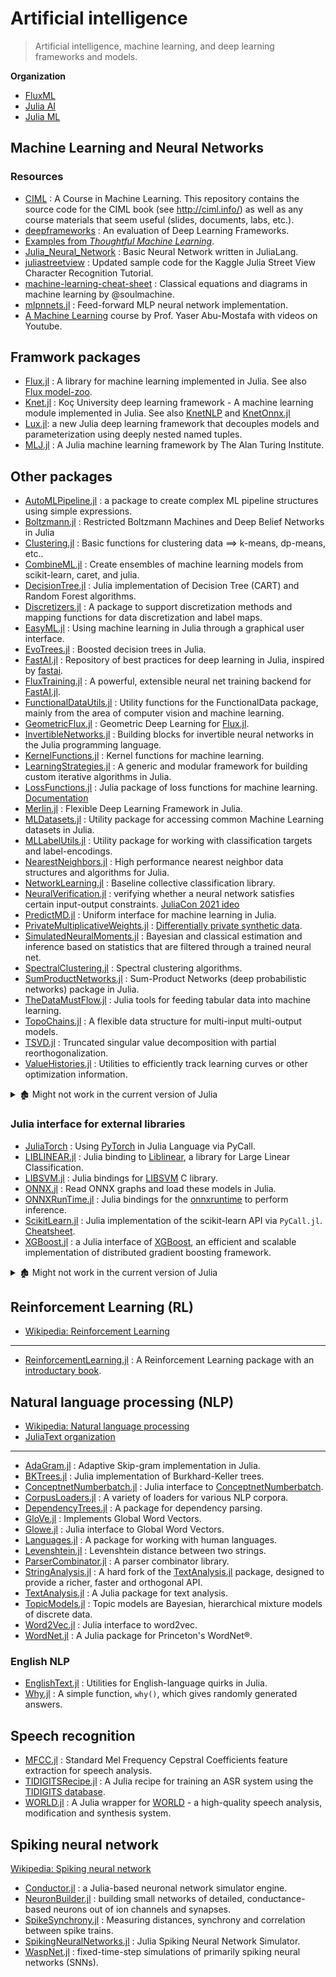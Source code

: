 # Artificial intelligence

> Artificial intelligence, machine learning, and deep learning frameworks and models.

**Organization**

- [FluxML](https://fluxml.ai/)
- [Julia AI](https://github.com/JuliaAI)
- [Julia ML](https://juliaml.github.io)

## Machine Learning and Neural Networks

### Resources

- [CIML](https://github.com/hal3/ciml) : A Course in Machine Learning. This repository contains the source code for the CIML book (see http://ciml.info/) as well as any course materials that seem useful (slides, documents, labs, etc.).
- [deepframeworks](https://github.com/zer0n/deepframeworks) : An evaluation of Deep Learning Frameworks.
- [Examples from _Thoughtful Machine Learning_](https://github.com/thoughtfulml/examples).
- [Julia_Neural_Network](https://github.com/nwenzel/Julia_Neural_Network) : Basic Neural Network written in JuliaLang.
- [juliastreetview](https://github.com/evq/juliastreetview) : Updated sample code for the Kaggle Julia Street View Character Recognition Tutorial.
- [machine-learning-cheat-sheet](https://github.com/soulmachine/machine-learning-cheat-sheet) : Classical equations and diagrams in machine learning by @soulmachine.
- [mlpnnets.jl](https://github.com/tautologico/learning/blob/master/nnets/mlp/julia/mlpnnets.jl) : Feed-forward MLP neural network implementation.
- [A Machine Learning](https://home.work.caltech.edu/telecourse.html#lectures) course by Prof. Yaser Abu-Mostafa with videos on Youtube.

## Framwork packages

- [Flux.jl][] : A library for machine learning implemented in Julia. See also [Flux model-zoo](https://github.com/FluxML/model-zoo).
- [Knet.jl](https://github.com/denizyuret/Knet.jl) : Koç University deep learning framework - A machine learning module implemented in Julia. See also [KnetNLP](https://github.com/egeersu/KnetNLP) and [KnetOnnx.jl](https://github.com/egeersu/KnetOnnx.jl)
- [Lux.jl](https://github.com/avik-pal/Lux.jl): a new Julia deep learning framework that decouples models and parameterization using deeply nested named tuples.
- [MLJ.jl](https://github.com/alan-turing-institute/MLJ.jl) : A Julia machine learning framework by The Alan Turing Institute.

## Other packages

- [AutoMLPipeline.jl](https://github.com/IBM/AutoMLPipeline.jl) : a package to create complex ML pipeline structures using simple expressions.
- [Boltzmann.jl](https://github.com/dfdx/Boltzmann.jl) : Restricted Boltzmann Machines and Deep Belief Networks in Julia
- [Clustering.jl](https://github.com/JuliaStats/Clustering.jl) : Basic functions for clustering data ==> k-means, dp-means, etc..
- [CombineML.jl](https://github.com/ppalmes/CombineML.jl) : Create ensembles of machine learning models from scikit-learn, caret, and julia.
- [DecisionTree.jl](https://github.com/bensadeghi/DecisionTree.jl) : Julia implementation of Decision Tree (CART) and Random Forest algorithms.
- [Discretizers.jl](https://github.com/sisl/Discretizers.jl) : A package to support discretization methods and mapping functions for data discretization and label maps.
- [EasyML.jl](https://github.com/OML-NPA/EasyML.jl) : Using machine learning in Julia through a graphical user interface.
- [EvoTrees.jl](https://github.com/Evovest/EvoTrees.jl) : Boosted decision trees in Julia.
- [FastAI.jl][] : Repository of best practices for deep learning in Julia, inspired by [fastai](https://github.com/fastai/fastai).
- [FluxTraining.jl](https://github.com/FluxML/FluxTraining.jl) : A powerful, extensible neural net training backend for [FastAI.jl][].
- [FunctionalDataUtils.jl](https://github.com/rened/FunctionalDataUtils.jl) : Utility functions for the FunctionalData package, mainly from the area of computer vision and machine learning.
- [GeometricFlux.jl](https://github.com/FluxML/GeometricFlux.jl) : Geometric Deep Learning for [Flux.jl][].
- [InvertibleNetworks.jl](https://github.com/slimgroup/InvertibleNetworks.jl) : Building blocks for invertible neural networks in the Julia programming language.
- [KernelFunctions.jl](https://github.com/JuliaGaussianProcesses/KernelFunctions.jl) : Kernel functions for machine learning.
- [LearningStrategies.jl](https://github.com/JuliaML/LearningStrategies.jl) : A generic and modular framework for building custom iterative algorithms in Julia.
- [LossFunctions.jl](https://github.com/JuliaML/LossFunctions.jl) : Julia package of loss functions for machine learning. [Documentation](https://juliaml.github.io/LossFunctions.jl/stable)
- [Merlin.jl](https://github.com/hshindo/Merlin.jl) : Flexible Deep Learning Framework in Julia.
- [MLDatasets.jl](https://github.com/JuliaML/MLDatasets.jl) : Utility package for accessing common Machine Learning datasets in Julia.
- [MLLabelUtils.jl](https://github.com/JuliaML/MLLabelUtils.jl) : Utility package for working with classification targets and label-encodings.
- [NearestNeighbors.jl](https://github.com/KristofferC/NearestNeighbors.jl) : High performance nearest neighbor data structures and algorithms for Julia.
- [NetworkLearning.jl](https://github.com/zgornel/NetworkLearning.jl) : Baseline collective classification library.
- [NeuralVerification.jl](https://github.com/sisl/NeuralVerification.jl) : verifying whether a neural network satisfies certain input-output constraints. [JuliaCon 2021 ideo](https://youtu.be/jyC2fVmHcF8)
- [PredictMD.jl](https://github.com/bcbi/PredictMD.jl) : Uniform interface for machine learning in Julia.
- [PrivateMultiplicativeWeights.jl](https://github.com/mrtzh/PrivateMultiplicativeWeights.jl) : [Differentially private synthetic data](https://www.nist.gov/blogs/cybersecurity-insights/differentially-private-synthetic-data).
- [SimulatedNeuralMoments.jl](https://github.com/mcreel/SimulatedNeuralMoments.jl) : Bayesian and classical estimation and inference based on statistics that are filtered through a trained neural net.
- [SpectralClustering.jl](https://github.com/lucianolorenti/SpectralClustering.jl) : Spectral clustering algorithms.
- [SumProductNetworks.jl](https://github.com/trappmartin/SumProductNetworks.jl) : Sum-Product Networks (deep probabilistic networks) package in Julia.
- [TheDataMustFlow.jl](https://github.com/ExpandingMan/TheDataMustFlow.jl) : Julia tools for feeding tabular data into machine learning.
- [TopoChains.jl](https://github.com/irhum/TopoChains.jl) : A flexible data structure for multi-input multi-output models.
- [TSVD.jl](https://github.com/andreasnoack/TSVD.jl) : Truncated singular value decomposition with partial reorthogonalization.
- [ValueHistories.jl](https://github.com/JuliaML/ValueHistories.jl) : Utilities to efficiently track learning curves or other optimization information.


[FastAI.jl]: https://github.com/FluxML/FastAI.jl
[Flux.jl]: https://github.com/FluxML/Flux.jl

<details> <summary>🏚️ Might not work in the current version of Julia</summary>

- 🏗️ [XLATools.jl](https://github.com/FluxML/XLA.jl) : Provides access to XLA and the XRT runtime (in Tensorflow), including the ability to build and compile XLA computations using the IRTools format.
- 🏚️ [HSIC.jl](https://github.com/trappmartin/HilbertSchmidtIndependenceCriterion.jl) : Julia implementations of the Hilbert-Schmidt Independence Criterion (HSIC). (No `Project.toml`)
- 🏚️ [Mocha.jl](https://github.com/pluskid/Mocha.jl) : A Deep Learning framework for Julia, inspired by the C+- Deep Learning framework Caffe.
- 🏚️ [QuickShiftClustering.jl](https://github.com/rened/QuickShiftClustering.jl) : Fast hierarchical medoid clustering

</details>

### Julia interface for external libraries

- [JuliaTorch](https://github.com/boathit/JuliaTorch) : Using [PyTorch](https://pytorch.org/) in Julia Language via PyCall.
- [LIBLINEAR.jl](https://github.com/innerlee/LIBLINEAR.jl) : Julia binding to [Liblinear](https://www.csie.ntu.edu.tw/~cjlin/liblinear/), a library for Large Linear Classification.
- [LIBSVM.jl](https://github.com/JuliaML/LIBSVM.jl) : Julia bindings for [LIBSVM](http://www.csie.ntu.edu.tw/~cjlin/libsvm/) C library.
- [ONNX.jl](https://github.com/FluxML/ONNX.jl) : Read ONNX graphs and load these models in Julia.
- [ONNXRunTime.jl](https://github.com/jw3126/ONNXRunTime.jl) : Julia bindings for the [onnxruntime](https://github.com/microsoft/onnxruntime) to perform inference.
- [ScikitLearn.jl](https://github.com/cstjean/ScikitLearn.jl) : Julia implementation of the scikit-learn API via `PyCall.jl`. [Cheatsheet](https://scikit-learn.org/stable/tutorial/machine_learning_map/).
- [XGBoost.jl](https://github.com/dmlc/XGBoost.jl) : a Julia interface of [XGBoost](https://github.com/dmlc/xgboost), an efficient and scalable implementation of distributed gradient boosting framework.

<details> <summary>🏚️ Might not work in the current version of Julia</summary>

- 🏚️ [ayush1999 | Keras.jl](https://github.com/ayush1999/Keras.jl) : A package built atop Flux to directly load Keras(.py) models into `Flux.jl`.
- 🏚️ [Keras.jl](https://github.com/invenia/Keras.jl) @ invenia: A julia wrapper for keras.io.
- 🏚️ [TensorFlow.jl](https://github.com/malmaud/TensorFlow.jl) : A Julia wrapper for TensorFlow, the open source machine learning framework from Google.
- 🏚️ [MXNet](https://mxnet.apache.org/versions/1.8.0/api/julia) : Flexible and efficient deep learning in Julia.

</details>

## Reinforcement Learning (RL)

- [Wikipedia: Reinforcement Learning](https://en.wikipedia.org/wiki/Reinforcement_learning)

---

- [ReinforcementLearning.jl](https://github.com/JuliaReinforcementLearning/ReinforcementLearning.jl) : A Reinforcement Learning package with an [introductary book](https://github.com/JuliaReinforcementLearning/ReinforcementLearningAnIntroduction.jl).

## Natural language processing (NLP)

- [Wikipedia: Natural language processing](https://en.wikipedia.org/wiki/Natural_language_processing)
- [JuliaText organization](https://github.com/JuliaText)

---

- [AdaGram.jl](https://github.com/sbos/AdaGram.jl) : Adaptive Skip-gram implementation in Julia.
- [BKTrees.jl](https://github.com/zgornel/BKTrees.jl) : Julia implementation of Burkhard-Keller trees.
- [ConceptnetNumberbatch.jl](https://github.com/zgornel/ConceptnetNumberbatch.jl) : Julia interface to [ConceptnetNumberbatch](https://github.com/commonsense/conceptnet-numberbatch).
- [CorpusLoaders.jl](https://github.com/JuliaText/CorpusLoaders.jl) : A variety of loaders for various NLP corpora.
- [DependencyTrees.jl](https://github.com/dellison/DependencyTrees.jl) : A package for dependency parsing.
- [GloVe.jl](https://github.com/domluna/GloVe.jl) : Implements Global Word Vectors.
- [Glowe.jl](https://github.com/zgornel/Glowe.jl) : Julia interface to Global Word Vectors.
- [Languages.jl](https://github.com/JuliaText/Languages.jl) : A package for working with human languages.
- [Levenshtein.jl](https://github.com/rawrgrr/Levenshtein.jl) : Levenshtein distance between two strings.
- [ParserCombinator.jl](https://github.com/andrewcooke/ParserCombinator.jl) : A parser combinator library.
- [StringAnalysis.jl](https://github.com/zgornel/StringAnalysis.jl) : A hard fork of the [TextAnalysis.jl][] package, designed to provide a richer, faster and orthogonal API.
- [TextAnalysis.jl][] : A Julia package for text analysis.
- [TopicModels.jl](https://github.com/slycoder/TopicModels.jl) : Topic models are Bayesian, hierarchical mixture models of discrete data.
- [Word2Vec.jl](https://github.com/JuliaText/Word2Vec.jl) : Julia interface to word2vec.
- [WordNet.jl](https://github.com/JuliaText/WordNet.jl) : A Julia package for Princeton's WordNet®.

[TextAnalysis.jl]: https://github.com/JuliaText/TextAnalysis.jl

### English NLP

- [EnglishText.jl](https://github.com/TotalVerb/EnglishText.jl) : Utilities for English-language quirks in Julia.
- [Why.jl](https://github.com/TorkelE/Why.jl) : A simple function, `why()`, which gives randomly generated answers.

## Speech recognition

- [MFCC.jl](https://github.com/JuliaDSP/MFCC.jl) : Standard Mel Frequency Cepstral Coefficients feature extraction for speech analysis.
- [TIDIGITSRecipe.jl](https://github.com/idiap/TIDIGITSRecipe.jl) : A Julia recipe for training an ASR system using the [TIDIGITS database](https://catalog.ldc.upenn.edu/LDC93S10).
- [WORLD.jl](https://github.com/r9y9/WORLD.jl) : A Julia wrapper for [WORLD](https://github.com/mmorise/World) - a high-quality speech analysis, modification and synthesis system.

## Spiking neural network

[Wikipedia: Spiking neural network](https://en.wikipedia.org/wiki/Spiking_neural_network)

- [Conductor.jl](https://github.com/wsphillips/Conductor.jl) : a Julia-based neuronal network simulator engine.
- [NeuronBuilder.jl](https://github.com/Dhruva2/NeuronBuilder.jl) : building small networks of detailed, conductance-based neurons out of ion channels and synapses.
- [SpikeSynchrony.jl](https://github.com/Datseris/SpikeSynchrony.jl) : Measuring distances, synchrony and correlation between spike trains.
- [SpikingNeuralNetworks.jl](https://github.com/AStupidBear/SpikingNeuralNetworks.jl) : Julia Spiking Neural Network Simulator.
- [WaspNet.jl](https://github.com/leaflabs/WaspNet.jl) : fixed-time-step simulations of primarily spiking neural networks (SNNs).
